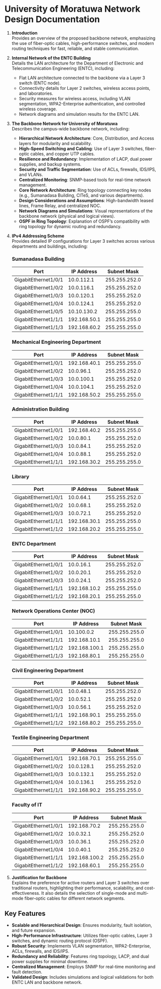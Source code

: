 # University of Moratuwa Network Design Documentation

1. **Introduction**  
   Provides an overview of the proposed backbone network, emphasizing the use of fiber-optic cables, high-performance switches, and modern routing techniques for fast, reliable, and stable communication.

2. **Internal Network of the ENTC Building**  
   Details the LAN architecture for the Department of Electronic and Telecommunication Engineering (ENTC), including:
   - Flat LAN architecture connected to the backbone via a Layer 3 switch (ENTC node).
   - Connectivity details for Layer 2 switches, wireless access points, and laboratories.
   - Security measures for wireless access, including VLAN segmentation, WPA2-Enterprise authentication, and controlled wireless coverage.
   - Network diagrams and simulation results for the ENTC LAN.

3. **The Backbone Network for University of Moratuwa**  
   Describes the campus-wide backbone network, including:
   - **Hierarchical Network Architecture**: Core, Distribution, and Access layers for modularity and scalability.
   - **High-Speed Switching and Cabling**: Use of Layer 3 switches, fiber-optic cables, and copper UTP cables.
   - **Resilience and Redundancy**: Implementation of LACP, dual power supplies, and backup systems.
   - **Security and Traffic Segmentation**: Use of ACLs, firewalls, IDS/IPS, and VLANs.
   - **Centralized Monitoring**: SNMP-based tools for real-time network management.
   - **Core Network Architecture**: Ring topology connecting key nodes (e.g., Sumanadasa Building, CITeS, and various departments).
   - **Design Considerations and Assumptions**: High-bandwidth leased lines, Frame Relay, and centralized NOC.
   - **Network Diagrams and Simulations**: Visual representations of the backbone network (physical and logical views).
   - **OSPF in Ring Topology**: Explanation of OSPF’s compatibility with ring topology for dynamic routing and redundancy.

4. **IPv4 Addressing Scheme**  
   Provides detailed IP configurations for Layer 3 switches across various departments and buildings, including:

   ### Sumanadasa Building
   | Port                | IP Address    | Subnet Mask     |
   |---------------------|---------------|------------------|
   | GigabitEthernet1/0/1 | 10.0.112.1    | 255.255.252.0    |
   | GigabitEthernet1/0/2 | 10.0.116.1    | 255.255.252.0    |
   | GigabitEthernet1/0/3 | 10.0.120.1    | 255.255.252.0    |
   | GigabitEthernet1/0/4 | 10.0.124.1    | 255.255.252.0    |
   | GigabitEthernet1/0/5 | 10.10.130.2   | 255.255.255.0    |
   | GigabitEthernet1/1/1 | 192.168.50.1  | 255.255.255.0    |
   | GigabitEthernet1/1/3 | 192.168.60.2  | 255.255.255.0    |

   ### Mechanical Engineering Department
   | Port                | IP Address    | Subnet Mask     |
   |---------------------|---------------|------------------|
   | GigabitEthernet1/0/1 | 192.168.40.1  | 255.255.255.0    |
   | GigabitEthernet1/0/2 | 10.0.96.1     | 255.255.252.0    |
   | GigabitEthernet1/0/3 | 10.0.100.1    | 255.255.252.0    |
   | GigabitEthernet1/0/4 | 10.0.104.1    | 255.255.252.0    |
   | GigabitEthernet1/1/1 | 192.168.50.2  | 255.255.255.0    |

   ### Administration Building
   | Port                | IP Address    | Subnet Mask     |
   |---------------------|---------------|------------------|
   | GigabitEthernet1/0/1 | 192.168.40.2  | 255.255.255.0    |
   | GigabitEthernet1/0/2 | 10.0.80.1     | 255.255.252.0    |
   | GigabitEthernet1/0/3 | 10.0.84.1     | 255.255.252.0    |
   | GigabitEthernet1/0/4 | 10.0.88.1     | 255.255.252.0    |
   | GigabitEthernet1/1/1 | 192.168.30.2  | 255.255.255.0    |

   ### Library
   | Port                | IP Address    | Subnet Mask     |
   |---------------------|---------------|------------------|
   | GigabitEthernet1/0/1 | 10.0.64.1     | 255.255.252.0    |
   | GigabitEthernet1/0/2 | 10.0.68.1     | 255.255.252.0    |
   | GigabitEthernet1/0/3 | 10.0.72.1     | 255.255.252.0    |
   | GigabitEthernet1/1/1 | 192.168.30.1  | 255.255.255.0    |
   | GigabitEthernet1/1/2 | 192.168.20.2  | 255.255.255.0    |

   ### ENTC Department
   | Port                | IP Address    | Subnet Mask     |
   |---------------------|---------------|------------------|
   | GigabitEthernet1/0/1 | 10.0.16.1     | 255.255.252.0    |
   | GigabitEthernet1/0/2 | 10.0.20.1     | 255.255.252.0    |
   | GigabitEthernet1/0/3 | 10.0.24.1     | 255.255.252.0    |
   | GigabitEthernet1/1/1 | 192.168.10.2  | 255.255.255.0    |
   | GigabitEthernet1/1/2 | 192.168.20.1  | 255.255.255.0    |

   ### Network Operations Center (NOC)
   | Port                | IP Address    | Subnet Mask     |
   |---------------------|---------------|------------------|
   | GigabitEthernet1/0/1 | 10.100.0.2    | 255.255.255.0    |
   | GigabitEthernet1/1/1 | 192.168.10.1  | 255.255.255.0    |
   | GigabitEthernet1/1/2 | 192.168.100.1 | 255.255.255.0    |
   | GigabitEthernet1/1/3 | 192.168.80.1  | 255.255.255.0    |

   ### Civil Engineering Department
   | Port                | IP Address    | Subnet Mask     |
   |---------------------|---------------|------------------|
   | GigabitEthernet1/0/1 | 10.0.48.1     | 255.255.252.0    |
   | GigabitEthernet1/0/2 | 10.0.52.1     | 255.255.252.0    |
   | GigabitEthernet1/0/3 | 10.0.56.1     | 255.255.252.0    |
   | GigabitEthernet1/1/1 | 192.168.90.1  | 255.255.255.0    |
   | GigabitEthernet1/1/2 | 192.168.80.2  | 255.255.255.0    |

   ### Textile Engineering Department
   | Port                | IP Address    | Subnet Mask     |
   |---------------------|---------------|------------------|
   | GigabitEthernet1/0/1 | 192.168.70.1  | 255.255.255.0    |
   | GigabitEthernet1/0/2 | 10.0.128.1    | 255.255.252.0    |
   | GigabitEthernet1/0/3 | 10.0.132.1    | 255.255.252.0    |
   | GigabitEthernet1/0/4 | 10.0.136.1    | 255.255.252.0    |
   | GigabitEthernet1/1/1 | 192.168.90.2  | 255.255.255.0    |

   ### Faculty of IT
   | Port                | IP Address    | Subnet Mask     |
   |---------------------|---------------|------------------|
   | GigabitEthernet1/0/1 | 192.168.70.2  | 255.255.255.0    |
   | GigabitEthernet1/0/2 | 10.0.32.1     | 255.255.252.0    |
   | GigabitEthernet1/0/3 | 10.0.36.1     | 255.255.252.0    |
   | GigabitEthernet1/0/4 | 10.0.40.1     | 255.255.252.0    |
   | GigabitEthernet1/1/1 | 192.168.100.2 | 255.255.255.0    |
   | GigabitEthernet1/1/2 | 192.168.60.1  | 255.255.255.0    |

5. **Justification for Backbone**  
   Explains the preference for active routers and Layer 3 switches over traditional routers, highlighting their performance, scalability, and cost-effectiveness. It also details the selection of single-mode and multi-mode fiber-optic cables for different network segments.

## Key Features
- **Scalable and Hierarchical Design**: Ensures modularity, fault isolation, and future expansion.
- **High-Performance Infrastructure**: Utilizes fiber-optic cables, Layer 3 switches, and dynamic routing protocol (OSPF).
- **Robust Security**: Implements VLAN segmentation, WPA2-Enterprise, ACLs, firewalls, and IDS/IPS.
- **Redundancy and Reliability**: Features ring topology, LACP, and dual power supplies for minimal downtime.
- **Centralized Management**: Employs SNMP for real-time monitoring and fault detection.
- **Validated Design**: Includes simulations and logical validations for both ENTC LAN and backbone network.
